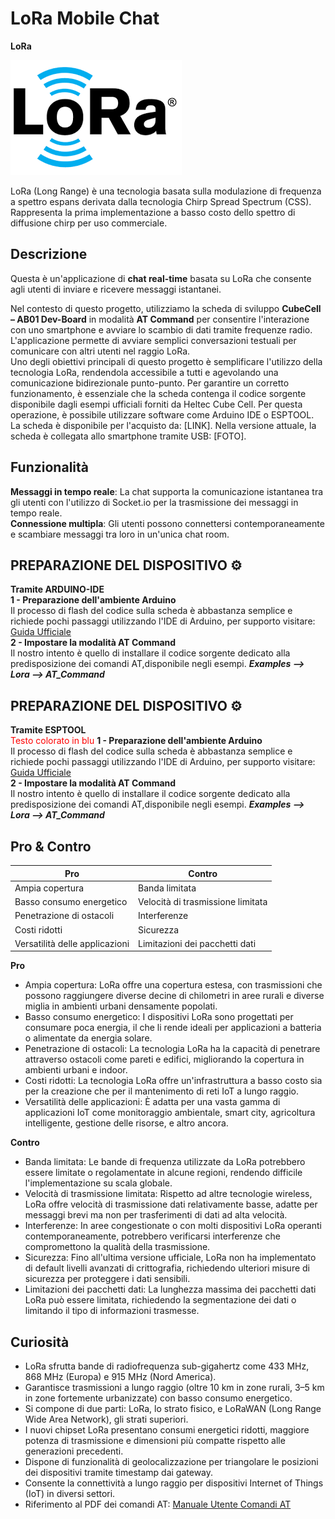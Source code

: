 # LoRa Mobile Chat

**LoRa**

![Logo](logo.png) 

LoRa (Long Range) è una tecnologia basata sulla modulazione di frequenza a spettro espans derivata dalla tecnologia Chirp Spread Spectrum (CSS). Rappresenta la prima implementazione a basso costo dello spettro di diffusione chirp per uso commerciale.

## **Descrizione**
Questa è un'applicazione di **chat real-time** basata su LoRa che consente agli utenti di inviare e ricevere messaggi istantanei.

Nel contesto di questo progetto, utilizziamo la scheda di sviluppo **CubeCell – AB01 Dev-Board** in modalità **AT Command** per consentire l'interazione con uno smartphone e avviare lo scambio di dati tramite frequenze radio. L'applicazione permette di avviare semplici conversazioni testuali per comunicare con altri utenti nel raggio LoRa.<br>
Uno degli obiettivi principali di questo progetto è semplificare l'utilizzo della tecnologia LoRa, rendendola accessibile a tutti e agevolando una comunicazione bidirezionale punto-punto. Per garantire un corretto funzionamento, è essenziale che la scheda contenga il codice sorgente disponibile dagli esempi ufficiali forniti da Heltec Cube Cell. Per questa operazione, è possibile utilizzare software come Arduino IDE o ESPTOOL.
La scheda è disponibile per l'acquisto da: [LINK].
Nella versione attuale, la scheda è collegata allo smartphone tramite USB: [FOTO].

## **Funzionalità**
**Messaggi in tempo reale**: La chat supporta la comunicazione istantanea tra gli utenti con l'utilizzo di Socket.io per la trasmissione dei messaggi in tempo reale.<br>
**Connessione multipla**: Gli utenti possono connettersi contemporaneamente e scambiare messaggi tra loro in un'unica chat room.

## PREPARAZIONE DEL DISPOSITIVO ⚙️<bt>
**Tramite ARDUINO-IDE**<br>
**1 - Preparazione dell'ambiente Arduino**<br>
Il processo di flash del codice sulla scheda è abbastanza semplice e richiede pochi passaggi utilizzando l'IDE di Arduino, per supporto visitare: [Guida Ufficiale](https://docs.heltec.org/en/node/asr650x/htcc_am02/quick_start.html#use-arduino-board-manager) <br>
**2 - Impostare la modalità AT Command**<br>
Il nostro intento è quello di installare il codice sorgente dedicato alla predisposizione dei comandi AT,disponibile negli esempi. 
***Examples --> Lora --> AT_Command***

## PREPARAZIONE DEL DISPOSITIVO  ⚙️<br>
**Tramite ESPTOOL**<br>
<span style="color: red;">Testo colorato in blu</span>
**1 - Preparazione dell'ambiente Arduino**<br>
Il processo di flash del codice sulla scheda è abbastanza semplice e richiede pochi passaggi utilizzando l'IDE di Arduino, per supporto visitare: [Guida Ufficiale](https://docs.heltec.org/en/node/asr650x/htcc_am02/quick_start.html#use-arduino-board-manager) <br>
**2 - Impostare la modalità AT Command**<br>
Il nostro intento è quello di installare il codice sorgente dedicato alla predisposizione dei comandi AT,disponibile negli esempi. 
***Examples --> Lora --> AT_Command***
## **Pro & Contro**
| **Pro**                                       | **Contro**                                              |
|-----------------------------------------------|----------------------------------------------------------|
| Ampia copertura                               | Banda limitata                                           |
| Basso consumo energetico                       | Velocità di trasmissione limitata                         |
| Penetrazione di ostacoli                       | Interferenze                                             |
| Costi ridotti                                  | Sicurezza                                                |
| Versatilità delle applicazioni                 | Limitazioni dei pacchetti dati                            |

**Pro**
- Ampia copertura: LoRa offre una copertura estesa, con trasmissioni che possono raggiungere diverse decine di chilometri in aree rurali e diverse miglia in ambienti urbani densamente popolati.
- Basso consumo energetico: I dispositivi LoRa sono progettati per consumare poca energia, il che li rende ideali per applicazioni a batteria o alimentate da energia solare.
- Penetrazione di ostacoli: La tecnologia LoRa ha la capacità di penetrare attraverso ostacoli come pareti e edifici, migliorando la copertura in ambienti urbani e indoor.
- Costi ridotti: La tecnologia LoRa offre un'infrastruttura a basso costo sia per la creazione che per il mantenimento di reti IoT a lungo raggio.
- Versatilità delle applicazioni: È adatta per una vasta gamma di applicazioni IoT come monitoraggio ambientale, smart city, agricoltura intelligente, gestione delle risorse, e altro ancora.

**Contro**
- Banda limitata: Le bande di frequenza utilizzate da LoRa potrebbero essere limitate o regolamentate in alcune regioni, rendendo difficile l'implementazione su scala globale.
- Velocità di trasmissione limitata: Rispetto ad altre tecnologie wireless, LoRa offre velocità di trasmissione dati relativamente basse, adatte per messaggi brevi ma non per trasferimenti di dati ad alta velocità.
- Interferenze: In aree congestionate o con molti dispositivi LoRa operanti contemporaneamente, potrebbero verificarsi interferenze che compromettono la qualità della trasmissione.
- Sicurezza: Fino all'ultima versione ufficiale, LoRa non ha implementato di default livelli avanzati di crittografia, richiedendo ulteriori misure di sicurezza per proteggere i dati sensibili.
- Limitazioni dei pacchetti dati: La lunghezza massima dei pacchetti dati LoRa può essere limitata, richiedendo la segmentazione dei dati o limitando il tipo di informazioni trasmesse.

## **Curiosità**
- LoRa sfrutta bande di radiofrequenza sub-gigahertz come 433 MHz, 868 MHz (Europa) e 915 MHz (Nord America).
- Garantisce trasmissioni a lungo raggio (oltre 10 km in zone rurali, 3–5 km in zone fortemente urbanizzate) con basso consumo energetico.
- Si compone di due parti: LoRa, lo strato fisico, e LoRaWAN (Long Range Wide Area Network), gli strati superiori.
- I nuovi chipset LoRa presentano consumi energetici ridotti, maggiore potenza di trasmissione e dimensioni più compatte rispetto alle generazioni precedenti.
- Dispone di funzionalità di geolocalizzazione per triangolare le posizioni dei dispositivi tramite timestamp dai gateway.
- Consente la connettività a lungo raggio per dispositivi Internet of Things (IoT) in diversi settori.
- Riferimento al PDF dei comandi AT: [Manuale Utente Comandi AT](https://resource.heltec.cn/download/CubeCell/AT_Command_list/CubeCell_Series_AT_Command_User_Manual_V0.4.pdf)
